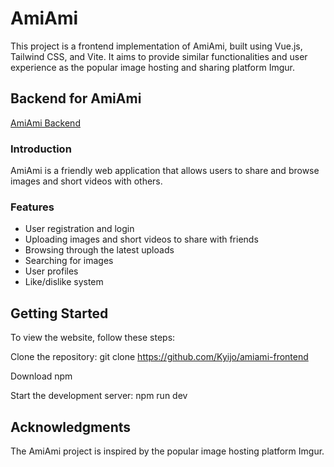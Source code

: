 # AmiAmi

This project is a frontend implementation of AmiAmi, built using Vue.js, Tailwind CSS, and Vite. It aims to provide similar functionalities and user experience as the popular image hosting and sharing platform Imgur.

## Backend for AmiAmi

[AmiAmi Backend](https://github.com/Kyijo/amiami-backend)

### Introduction

AmiAmi is a friendly web application that allows users to share and browse images and short videos with others.

### Features

- User registration and login
- Uploading images and short videos to share with friends
- Browsing through the latest uploads
- Searching for images
- User profiles
- Like/dislike system

## Getting Started

To view the website, follow these steps:

Clone the repository:
git clone https://github.com/Kyijo/amiami-frontend

Download npm

Start the development server:
npm run dev

## Acknowledgments

The AmiAmi project is inspired by the popular image hosting platform Imgur. 
